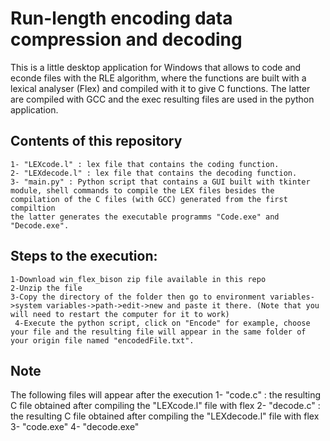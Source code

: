 # Run-length encoding data compression and decoding



This is a little desktop application for Windows that allows to code and econde files with the RLE algorithm, where the functions are built with a lexical analyser (Flex) and compiled with it to give C functions. The latter are compiled with GCC and the exec resulting files are used in the python application. 

## Contents of this repository
	1- "LEXcode.l" : lex file that contains the coding function.
	2- "LEXdecode.l" : lex file that contains the decoding function.
	3- "main.py" : Python script that contains a GUI built with tkinter module, shell commands to compile the LEX files besides the compilation of the C files (with GCC) generated from the first compiltion 
	the latter generates the executable programms "Code.exe" and "Decode.exe".



## Steps to the execution:

  	1-Download win_flex_bison zip file available in this repo 
  	2-Unzip the file 
  	3-Copy the directory of the folder then go to environment variables->system variables->path->edit->new and paste it there. (Note that you will need to restart the computer for it to work)
 	 4-Execute the python script, click on "Encode" for example, choose your file and the resulting file will appear in the same folder of your origin file named "encodedFile.txt".

## Note
The following files will appear after the execution
  	1- "code.c" : the resulting C file obtained after compiling the "LEXcode.l" file with flex
	2- "decode.c" : the resulting C file obtained after compiling the "LEXdecode.l" file with flex
  	3- "code.exe"
  	4- "decode.exe"
